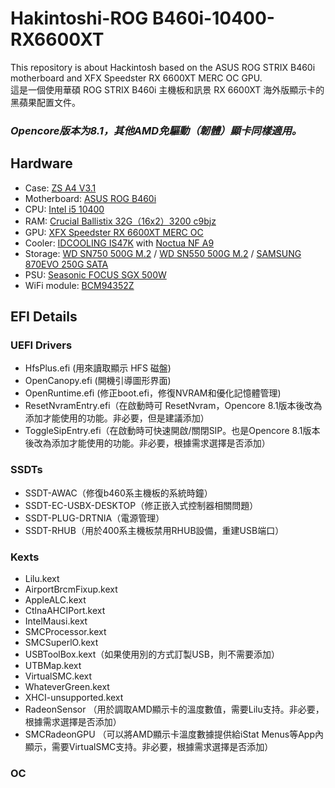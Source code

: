 # Hakintoshi-ROG B460i-10400-RX6600XT
This repository is about Hackintosh based on the ASUS ROG STRIX B460i motherboard and XFX Speedster RX 6600XT MERC OC GPU.  
這是一個使用華碩 ROG STRIX B460i 主機板和訊景 RX 6600XT 海外版顯示卡的黑蘋果配置文件。

### ***Opencore版本为8.1，其他AMD免驅動（韌體）顯卡同樣適用。***

## Hardware

*  Case: [ZS A4 V3.1](https://zscases.com/products/zs-a4-v3-2)
*  Motherboard: [ASUS ROG B460i](https://rog.asus.com/motherboards/rog-strix/rog-strix-b460-i-gaming-model/)
*  CPU: [Intel i5 10400](https://www.intel.com/content/www/us/en/products/sku/199271/intel-core-i510400-processor-12m-cache-up-to-4-30-ghz/specifications.html)
*  RAM: [Crucial Ballistix 32G（16x2）3200 c9bjz](https://www.crucial.com/memory/ddr4/bl2k16g32c16u4b)
*  GPU: [XFX Speedster RX 6600XT MERC OC](https://www.xfxforce.com/shop/xfx-speedster-merc-308-amd-radeon-tm-rx-6600-xt-black)
*  Cooler: [IDCOOLING IS47K](http://www.idcooling.com/Product/detail/id/205/name/IS-47K) with [Noctua NF A9](https://noctua.at/en/nf-a9-pwm)
*  Storage: [WD SN750 500G M.2](https://shop.westerndigital.com/products/internal-drives/wd-black-sn750-nvme-ssd#WDS500G3X0C) / [WD SN550 500G M.2](https://shop.westerndigital.com/products/internal-drives/wd-blue-sn550-nvme-ssd#WDS500G2B0C) / [SAMSUNG 870EVO 250G SATA](https://www.samsung.com/us/computing/memory-storage/solid-state-drives/870-evo-sata-2-5-ssd-250gb-mz-77e250b-am/)
* PSU: [Seasonic FOCUS SGX 500W](https://www.amazon.com/Seasonic-SGX-500-Full-Modular-Warranty-SSR-500SGX/dp/B07WVWNZQ3)
* WiFi module: [BCM94352Z](https://www.amazon.com/BCM94352Z/s?k=BCM94352Z)

## EFI Details

### UEFI Drivers
* HfsPlus.efi (用來讀取顯示 HFS 磁盤)
* OpenCanopy.efi (開機引導圖形界面)
* OpenRuntime.efi (修正boot.efi，修復NVRAM和優化記憶體管理)
* ResetNvramEntry.efi（在啟動時可 ResetNvram，Opencore 8.1版本後改為添加才能使用的功能。非必要，但是建議添加）
* ToggleSipEntry.efi（在啟動時可快速開啟/關閉SIP。也是Opencore 8.1版本後改為添加才能使用的功能。非必要，根據需求選擇是否添加）

### SSDTs

* SSDT-AWAC（修復b460系主機板的系統時鐘）
* SSDT-EC-USBX-DESKTOP（修正嵌入式控制器相關問題）
* SSDT-PLUG-DRTNIA（電源管理）
* SSDT-RHUB（用於400系主機板禁用RHUB設備，重建USB端口）

### Kexts
* Lilu.kext
* AirportBrcmFixup.kext 
* AppleALC.kext
* CtlnaAHCIPort.kext
* IntelMausi.kext
* SMCProcessor.kext
* SMCSuperlO.kext
* USBToolBox.kext（如果使用別的方式訂製USB，則不需要添加）
* UTBMap.kext
* VirtualSMC.kext
* WhateverGreen.kext
* XHCI-unsupported.kext
* RadeonSensor （用於調取AMD顯示卡的溫度數值，需要Lilu支持。非必要，根據需求選擇是否添加）
* SMCRadeonGPU （可以將AMD顯示卡溫度數據提供給iStat Menus等App內顯示，需要VirtualSMC支持。非必要，根據需求選擇是否添加）

### OC
